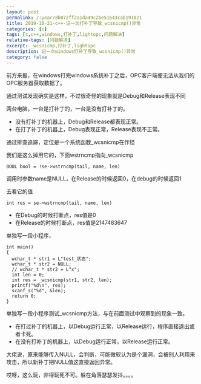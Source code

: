 ```yaml
---
layout: post
permalink: /:year/8b072ff2a1da49c2be51643cab191021
title: 2019-10-21-c++-记一次打补丁导致_wcsnicmp()异常
categories: [c]
tags: [c,c++,windows,打补丁,lightopc,问题解决]
relative-tags: [问题解决]
excerpt: _wcsnicmp,打补丁,lightopc
description: 记一次windows打补丁导致_wcsnicmp()异常
category: false
---
```


前方来报，在windows打完windows系统补丁之后，OPC客户端便无法从我们的OPC服务器获取数据了。

通过测试发现确实是这样，不过很奇怪的现象就是Debug和Release表现不同

两台电脑，一台是打补丁的，一台是没有打补丁的。
* 没有打补丁的机器上，Debug和Release都表现正常。
* 在打了补丁的机器上，Debug表现正常，Release表现不正常。


通过排查追踪，定位是一个系统函数_wcsnicmp在作怪


我们是这么掉用它的，下面wstrncmp指向_wcsnicmp
```
BOOL bool = !se->wstrncmp(tail, name, len)
```
调用时参数name是NULL，在Release的时候返回0，在debug的时候返回1


去看它的值
```
int res = se->wstrncmp(tail, name, len)
```
* 在Debug的时候打断点，res值是0
* 在Release的时候打断点，res值是2147483647



单独写一段小程序，
```
int main()
{
  wchar_t * str1 = L"test_状态";
  wchar_t * str2 = NULL;
  // wchar_t * str2 = L"x";
  int len = 0;
  int res = _wcsnicmp(str1, str2, len);
  printf("%d\n", res);
  scanf_s("%d", &len);
  return 0;
}
```

单独写一段小程序测试_wcsnicmp方法，与在前面测试中观察到的现象一致。
* 在打过补丁的机器上，以Debug运行正常，以Release运行，程序直接退出或者卡死。
* 在没有打补丁的机器上，以Debug运行正常，以Release运行正常。


大佬说，原来能够传入NULL，会判断，可能微软认为是个漏洞，会被别人利用来攻击，所以新补丁把NULL值这直接返回异常。

哎呀，这么玩，非得玩死不可。躲在角落瑟瑟发抖。。。。
